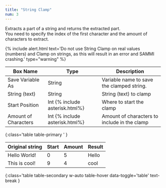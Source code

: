 ```yaml
---
title: "String Clamp"
num: 3
---
```


Extracts a part of a string and returns the extracted part.\
You need to specify the index of the first character and the amount of characters to extract.

{% include alert.html text='Do not use String Clamp on real values (numbers) and Clamp on strings, as this will result in an error and SAMMI crashing.' type="warning" %} 


| Box Name | Type | Description | 
|-------|--------|--------|
|Save Variable As|	String|	Variable name to save the clamped string.
|String (text)| String| String (text) to clamp
|Start Position|	Int {% include asterisk.html%}|	Where to start the clamp
|Amount of Characters|	Int {% include asterisk.html%}|	Amount of characters to include in the clamp
{:class='table table-primary ' }

| Original string | Start| Amount| Result| 
|-------|--------|--------|--------
|Hello World!|0|5|Hello
|This is cool!|9|4|cool
{:class='table table-secondary w-auto table-hover data-toggle='table' text-break }





